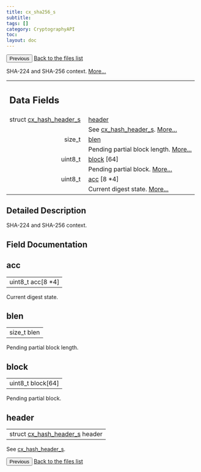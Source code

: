 ```yaml
---
title: cx_sha256_s
subtitle:
tags: []
category: CryptographyAPI
toc:
layout: doc
---
```


<button class="uk-button uk-button-default uk-button-small uk-margin-medium-top" onclick="history.back()">Previous</button>
<a class="uk-button uk-button-default uk-button-small uk-margin-medium-top crypto-button" href="../../crypto-api/files">Back to the files list</a>


<p>SHA-224 and SHA-256 context.  
 <a href="../cx__sha256__s#details">More...</a></p>
<table class="memberdecls">
<tr class="heading"><td colspan="4"><h2 class="groupheader"><a name="pub-attribs"></a>
Data Fields</h2></td></tr>
<tr class="memitem:ad5a251d434baeed078b92d184b5b29d5"><td class="memItemLeft" align="right" valign="top">struct <a class="el" href="../cx__hash__header__s">cx_hash_header_s</a>&#160;</td><td colspan="3" class="memItemRight" valign="bottom"><a class="el" href="../cx__sha256__s#ad5a251d434baeed078b92d184b5b29d5">header</a></td></tr>
<tr class="memdesc:ad5a251d434baeed078b92d184b5b29d5"><td class="mdescLeft">&#160;</td><td colspan="3" class="mdescRight">See <a class="el" href="../cx__hash__header__s" title="Common message digest context, used as abstract type. ">cx_hash_header_s</a>.  <a href="#ad5a251d434baeed078b92d184b5b29d5">More...</a><br /></td></tr>
<tr class="memitem:a01b3030b6f1b1247ba11bd7fdee173b6"><td class="memItemLeft" align="right" valign="top">size_t&#160;</td><td colspan="3" class="memItemRight" valign="bottom"><a class="el" href="../cx__sha256__s#a01b3030b6f1b1247ba11bd7fdee173b6">blen</a></td></tr>
<tr class="memdesc:a01b3030b6f1b1247ba11bd7fdee173b6"><td class="mdescLeft">&#160;</td><td colspan="3" class="mdescRight">Pending partial block length.  <a href="#a01b3030b6f1b1247ba11bd7fdee173b6">More...</a><br /></td></tr>
<tr class="memitem:ab57f35be75021d367d3e9eedc56e3ee2"><td class="memItemLeft" align="right" valign="top">uint8_t&#160;</td><td colspan="3" class="memItemRight" valign="bottom"><a class="el" href="../cx__sha256__s#ab57f35be75021d367d3e9eedc56e3ee2">block</a> [64]</td></tr>
<tr class="memdesc:ab57f35be75021d367d3e9eedc56e3ee2"><td class="mdescLeft">&#160;</td><td colspan="3" class="mdescRight">Pending partial block.  <a href="#ab57f35be75021d367d3e9eedc56e3ee2">More...</a><br /></td></tr>
<tr class="memitem:abef99bdd568141a00e8ca43b0047bb0f"><td class="memItemLeft" align="right" valign="top">uint8_t&#160;</td><td colspan="3" class="memItemRight" valign="bottom"><a class="el" href="../cx__sha256__s#abef99bdd568141a00e8ca43b0047bb0f">acc</a> [8 *4]</td></tr>
<tr class="memdesc:abef99bdd568141a00e8ca43b0047bb0f"><td class="mdescLeft">&#160;</td><td colspan="3" class="mdescRight">Current digest state.  <a href="#abef99bdd568141a00e8ca43b0047bb0f">More...</a><br /></td></tr>
</table>
<a name="details" id="details"></a>

## Detailed Description

<div class="textblock"><p>SHA-224 and SHA-256 context. </p>
</div><h2 class="groupheader">Field Documentation</h2>
<a id="abef99bdd568141a00e8ca43b0047bb0f"></a>
<h2 class="memtitle">acc</h2>

<div class="memitem">
<div class="memproto">
      <table class="memname">
        <tr>
          <td class="memname">uint8_t acc[8 *4]</td>
        </tr>
      </table>
</div><div class="memdoc">

<p>Current digest state. </p>

</div>
</div>
<a id="a01b3030b6f1b1247ba11bd7fdee173b6"></a>
<h2 class="memtitle">blen</h2>

<div class="memitem">
<div class="memproto">
      <table class="memname">
        <tr>
          <td class="memname">size_t blen</td>
        </tr>
      </table>
</div><div class="memdoc">

<p>Pending partial block length. </p>

</div>
</div>
<a id="ab57f35be75021d367d3e9eedc56e3ee2"></a>
<h2 class="memtitle">block</h2>

<div class="memitem">
<div class="memproto">
      <table class="memname">
        <tr>
          <td class="memname">uint8_t block[64]</td>
        </tr>
      </table>
</div><div class="memdoc">

<p>Pending partial block. </p>

</div>
</div>
<a id="ad5a251d434baeed078b92d184b5b29d5"></a>
<h2 class="memtitle">header</h2>

<div class="memitem">
<div class="memproto">
      <table class="memname">
        <tr>
          <td class="memname">struct <a class="el" href="../cx__hash__header__s">cx_hash_header_s</a> header</td>
        </tr>
      </table>
</div><div class="memdoc">

<p>See <a class="el" href="../cx__hash__header__s" title="Common message digest context, used as abstract type. ">cx_hash_header_s</a>. </p>

</div>
</div>
<button class="uk-button uk-button-default uk-button-small uk-margin-medium-top" onclick="history.back()">Previous</button>
<a class="uk-button uk-button-default uk-button-small uk-margin-medium-top crypto-button" href="../../crypto-api/files">Back to the files list</a>
